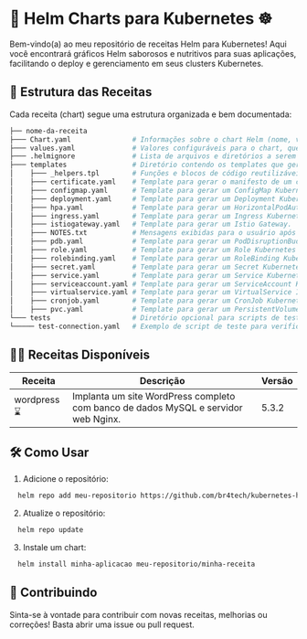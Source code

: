 # 🍱 Helm Charts para Kubernetes ☸️

Bem-vindo(a) ao meu repositório de receitas Helm para Kubernetes! Aqui você encontrará gráficos Helm saborosos e nutritivos para suas aplicações, facilitando o deploy e gerenciamento em seus clusters Kubernetes.

## 📜 Estrutura das Receitas

Cada receita (chart) segue uma estrutura organizada e bem documentada:

```bash
├── nome-da-receita
├─── Chart.yaml               # Informações sobre o chart Helm (nome, versão, descrição, etc.)
├─── values.yaml              # Valores configuráveis ​para o chart, que podem ser substituídos durante a instalação.
├─── .helmignore              # Lista de arquivos e diretórios a serem ignorados pelo Helm durante o empacotamento.
├─── templates                # Diretório contendo os templates que geram os arquivos de manifesto Kubernetes.
│    ├─── _helpers.tpl        # Funções e blocos de código reutilizáveis nos templates.
│    ├─── certificate.yaml    # Template para gerar o manifesto de um certificado TLS/SSL.
│    ├─── configmap.yaml      # Template para gerar um ConfigMap Kubernetes.
│    ├─── deployment.yaml     # Template para gerar um Deployment Kubernetes.
│    ├─── hpa.yaml            # Template para gerar um HorizontalPodAutoscaler Kubernetes.
│    ├─── ingress.yaml        # Template para gerar um Ingress Kubernetes.
│    ├─── istiogateway.yaml   # Template para gerar um Istio Gateway.
│    ├─── NOTES.txt           # Mensagens exibidas para o usuário após a instalação do chart.
│    ├─── pdb.yaml            # Template para gerar um PodDisruptionBudget Kubernetes.
│    ├─── role.yaml           # Template para gerar um Role Kubernetes (RBAC).
│    ├─── rolebinding.yaml    # Template para gerar um RoleBinding Kubernetes (RBAC).
│    ├─── secret.yaml         # Template para gerar um Secret Kubernetes.
│    ├─── service.yaml        # Template para gerar um Service Kubernetes.
│    ├─── serviceaccount.yaml # Template para gerar um ServiceAccount Kubernetes.
│    ├─── virtualservice.yaml # Template para gerar um VirtualService Istio.
│    ├─── cronjob.yaml        # Template para gerar um CronJob Kubernetes.
│    ├─── pvc.yaml            # Template para gerar um PersistentVolumeClaim Kubernetes.
└─── tests                    # Diretório opcional para scripts de teste.
└───── test-connection.yaml   # Exemplo de script de teste para verificar a conectividade do serviço.
```

## 🧑‍🍳 Receitas Disponíveis


| Receita              | Descrição                                                                 | Versão |
|----------------------|---------------------------------------------------------------------------|--------|
| wordpress ⌛         | Implanta um site WordPress completo com banco de dados MySQL e servidor web Nginx. | 5.3.2  |



## 🛠️ Como Usar

1. Adicione o repositório:

```bash
  helm repo add meu-repositorio https://github.com/br4tech/kubernetes-helm-cookbook
```

2. Atualize o repositório:

```bash
  helm repo update
```

3. Instale um chart:

```bash
  helm install minha-aplicacao meu-repositorio/minha-receita
```

## 🤝 Contribuindo
Sinta-se à vontade para contribuir com novas receitas, melhorias ou correções! Basta abrir uma issue ou pull request.